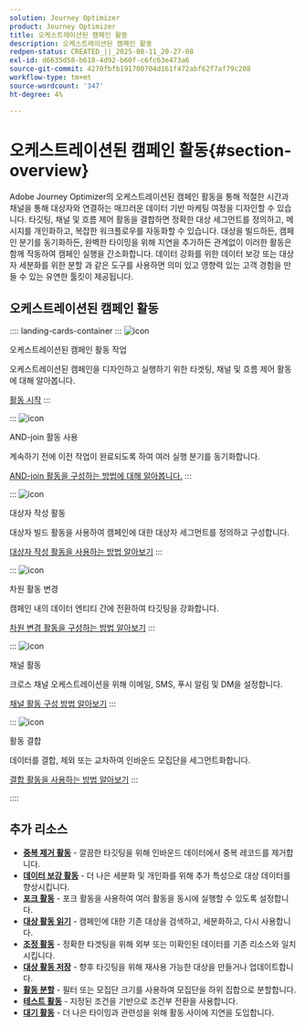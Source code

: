 ```yaml
---
solution: Journey Optimizer
product: Journey Optimizer
title: 오케스트레이션된 캠페인 활동
description: 오케스트레이션된 캠페인 활동
redpen-status: CREATED_||_2025-08-11_20-27-08
exl-id: d6635d58-b618-4d92-b60f-c6fc63e473a6
source-git-commit: 4270fbfb191700704d161f472abf62f7af79c208
workflow-type: tm+mt
source-wordcount: '347'
ht-degree: 4%

---
```


# 오케스트레이션된 캠페인 활동{#section-overview}

Adobe Journey Optimizer의 오케스트레이션된 캠페인 활동을 통해 적절한 시간과 채널을 통해 대상자와 연결하는 매끄러운 데이터 기반 마케팅 여정을 디자인할 수 있습니다. 타깃팅, 채널 및 흐름 제어 활동을 결합하면 정확한 대상 세그먼트를 정의하고, 메시지를 개인화하고, 복잡한 워크플로우를 자동화할 수 있습니다. 대상을 빌드하든, 캠페인 분기를 동기화하든, 완벽한 타이밍을 위해 지연을 추가하든 관계없이 이러한 활동은 함께 작동하여 캠페인 실행을 간소화합니다. 데이터 강화를 위한 데이터 보강 또는 대상자 세분화를 위한 분할 과 같은 도구를 사용하면 의미 있고 영향력 있는 고객 경험을 만들 수 있는 유연한 툴킷이 제공됩니다.

## 오케스트레이션된 캠페인 활동

:::: landing-cards-container
:::
![icon](https://cdn.experienceleague.adobe.com/icons/book.svg?lang=ko)

오케스트레이션된 캠페인 활동 작업

오케스트레이션된 캠페인을 디자인하고 실행하기 위한 타겟팅, 채널 및 흐름 제어 활동에 대해 알아봅니다.

[활동 시작](../using/orchestrated/activities/about-activities.md)
:::

:::
![icon](https://cdn.experienceleague.adobe.com/icons/code-branch.svg?lang=ko)

AND-join 활동 사용

계속하기 전에 이전 작업이 완료되도록 하여 여러 실행 분기를 동기화합니다.

[AND-join 활동을 구성하는 방법에 대해 알아봅니다.](../using/orchestrated/activities/and-join.md)
:::

:::
![icon](https://cdn.experienceleague.adobe.com/icons/bullseye.svg?lang=ko)

대상자 작성 활동

대상자 빌드 활동을 사용하여 캠페인에 대한 대상자 세그먼트를 정의하고 구성합니다.

[대상자 작성 활동을 사용하는 방법 알아보기](../using/orchestrated/activities/build-audience.md)
:::

:::
![icon](https://cdn.experienceleague.adobe.com/icons/gear.svg?lang=ko)

차원 활동 변경

캠페인 내의 데이터 엔티티 간에 전환하여 타깃팅을 강화합니다.

[차원 변경 활동을 구성하는 방법 알아보기](../using/orchestrated/activities/change-dimension.md)
:::

:::
![icon](https://cdn.experienceleague.adobe.com/icons/list-check.svg?lang=ko)

채널 활동

크로스 채널 오케스트레이션을 위해 이메일, SMS, 푸시 알림 및 DM을 설정합니다.

[채널 활동 구성 방법 알아보기](../using/orchestrated/activities/channels.md)
:::

:::
![icon](https://cdn.experienceleague.adobe.com/icons/puzzle-piece.svg?lang=ko)

활동 결합

데이터를 결합, 제외 또는 교차하여 인바운드 모집단을 세그먼트화합니다.

[결합 활동을 사용하는 방법 알아보기](../using/orchestrated/activities/combine.md)
:::

::::


## 추가 리소스

- **[중복 제거 활동](../using/orchestrated/activities/deduplication.md)** - 깔끔한 타깃팅을 위해 인바운드 데이터에서 중복 레코드를 제거합니다.
- **[데이터 보강 활동](../using/orchestrated/activities/enrichment.md)** - 더 나은 세분화 및 개인화를 위해 추가 특성으로 대상 데이터를 향상시킵니다.
- **[포크 활동](../using/orchestrated/activities/fork.md)** - 포크 활동을 사용하여 여러 활동을 동시에 실행할 수 있도록 설정합니다.
- **[대상 활동 읽기](../using/orchestrated/activities/read-audience.md)** - 캠페인에 대한 기존 대상을 검색하고, 세분화하고, 다시 사용합니다.
- **[조정 활동](../using/orchestrated/activities/reconciliation.md)** - 정확한 타겟팅을 위해 외부 또는 미확인된 데이터를 기존 리소스와 일치시킵니다.
- **[대상 활동 저장](../using/orchestrated/activities/save-audience.md)** - 향후 타깃팅을 위해 재사용 가능한 대상을 만들거나 업데이트합니다.
- **[활동 분할](../using/orchestrated/activities/split.md)** - 필터 또는 모집단 크기를 사용하여 모집단을 하위 집합으로 분할합니다.
- **[테스트 활동](../using/orchestrated/activities/test.md)** - 지정된 조건을 기반으로 조건부 전환을 사용합니다.
- **[대기 활동](../using/orchestrated/activities/wait.md)** - 더 나은 타이밍과 관련성을 위해 활동 사이에 지연을 도입합니다.
